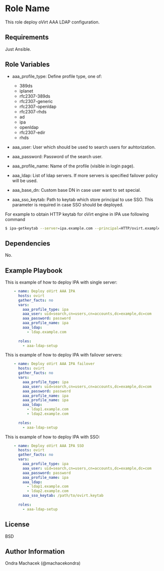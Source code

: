 Role Name
=========

This role deploy oVirt AAA LDAP configuration.

Requirements
------------

Just Ansible.

Role Variables
--------------

* aaa_profile_type: Define profile type, one of: 

   - 389ds
   - iplanet
   - rfc2307-389ds
   - rfc2307-generic
   - rfc2307-openldap
   - rfc2307-rhds
   - ad
   - ipa
   - openldap
   - rfc2307-edir
   - rhds

* aaa_user: User which should be used to search users for auhtorization.
* aaa_password: Password of the search user.
* aaa_profile_name: Name of the profile (visible in login page).
* aaa_ldap: List of ldap servers. If more servers is specified failover policy will be used.
* aaa_base_dn: Custom base DN in case user want to set special.
* aaa_sso_keytab: Path to keytab which store principal to use SSO. This parameter is required in case SSO should be deployed.

For example to obtain HTTP keytab for oVirt engine in IPA use following command
```bash
$ ipa-getkeytab --server=ipa.example.com --principal=HTTP/ovirt.example.com --keytab=ovirt.keytab
```

Dependencies
------------

No.

Example Playbook
----------------

This is example of how to deploy IPA with single server:

```yaml
    - name: Deploy oVirt AAA IPA
      hosts: ovirt
      gather_facts: no
      vars:
        aaa_profile_type: ipa
        aaa_user: uid=search,cn=users,cn=accounts,dc=example,dc=com
        aaa_password: password
        aaa_profile_name: ipa
        aaa_ldap:
          - ldap.example.com
    
      roles:
        - aaa-ldap-setup
```

This is example of how to deploy IPA with failover servers:

```yaml
    - name: Deploy oVirt AAA IPA failover
      hosts: ovirt
      gather_facts: no
      vars:
        aaa_profile_type: ipa
        aaa_user: uid=search,cn=users,cn=accounts,dc=example,dc=com
        aaa_password: password
        aaa_profile_name: ipa
        aaa_profile_name: ipa
        aaa_ldap:
          - ldap1.example.com
          - ldap2.example.com
    
      roles:
        - aaa-ldap-setup 
```

This is example of how to deploy IPA with SSO:

```yaml
    - name: Deploy oVirt AAA IPA SSO
      hosts: ovirt
      gather_facts: no
      vars:
        aaa_profile_type: ipa
        aaa_user: uid=search,cn=users,cn=accounts,dc=example,dc=com
        aaa_password: password
        aaa_profile_name: ipa
        aaa_ldap:
          - ldap1.example.com
          - ldap2.example.com
        aaa_sso_keytab: /path/to/ovirt.keytab
    
      roles:
        - aaa-ldap-setup 
```

License
-------

BSD

Author Information
------------------

Ondra Machacek (@machacekondra)

